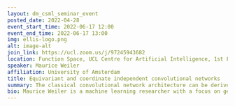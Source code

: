 ```yaml
---
layout: dm_csml_seminar_event
posted_date: 2022-04-28
event_start_time: 2022-06-17 12:00
event_end_time: 2022-06-17 13:00
img: ellis-logo.png
alt: image-alt
join_link: https://ucl.zoom.us/j/97245943682
location: Function Space, UCL Centre for Artificial Intelligence, 1st Floor, 90 High Holborn, London WC1V 6BH
speaker: Maurice Weiler
affiliation: University of Amsterdam
title: Equivariant and coordinate independent convolutional networks
summary: The classical convolutional network architecture can be derived solely from the requirement for translational equivariance. Steerable CNNs generalize this idea to affine symmetry groups, resulting in network architectures that are equivariant under additional symmetries of Euclidean spaces, including for instance rotations, reflections, scaling or shearing. In the second part of this talk we take an alternative viewpoint, considering passive gauge transformations of the labeling/coordinatization of data instead of active transformations of the data itself. This viewpoint allows us to generalize convolutions to Riemannian manifolds, which do not admit a canonical choice of reference frames (gauges) and thus require gauge equivariant convolution kernels. While only being designed to be locally gauge equivariant, we show that such coordinate independent convolutions are in fact equivariant w.r.t. the isometries of the manifold.
bio: Maurice Weiler is a machine learning researcher with a focus on geometric and equivariant deep learning. After studying computational and theoretical physics at Heidelberg University, he is now a fourth year PhD student with Max Welling at AMLab, University of Amsterdam.
---
```

